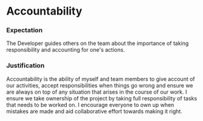 # Accountability

### Expectation
The Developer guides others on the team about the importance of taking responsibility and accounting for one's actions.

### Justification
Accountability is the ability of myself and team members to give account of our activities, accept responsibilities when things go wrong and ensure we are always on top of any situation that arises in the course of our work. I ensure we take ownership of the project by taking full responsibility of tasks that needs to be worked on. I encourage everyone to own up when mistakes are made and aid collaborative effort towards making it right.